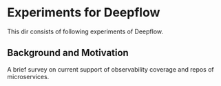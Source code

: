 # Experiments for Deepflow

This dir consists of following experiments of Deepflow.

## Background and Motivation

A brief survey on current support of observability coverage and repos of microservices.
